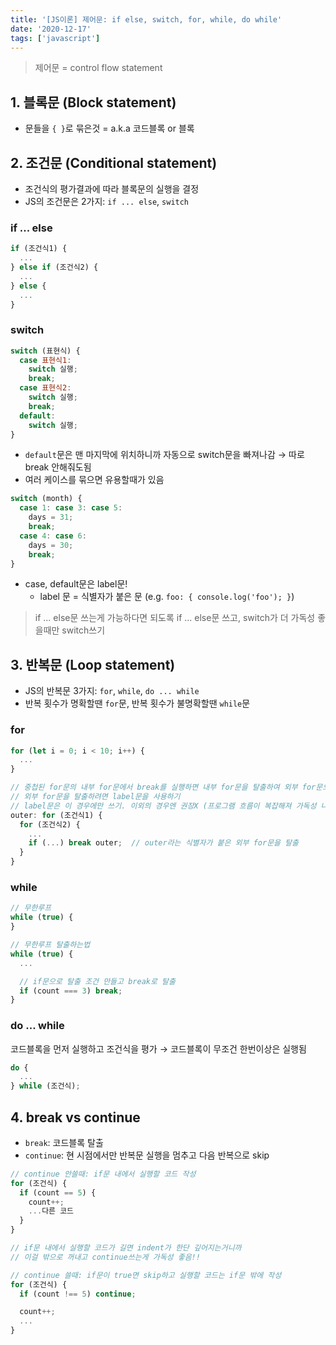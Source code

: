 ```yaml
---
title: '[JS이론] 제어문: if else, switch, for, while, do while'
date: '2020-12-17'
tags: ['javascript']
---
```


> 제어문 = control flow statement

## 1. 블록문 (Block statement)

- 문들을 `{ }`로 묶은것 = a.k.a 코드블록 or 블록

## 2. 조건문 (Conditional statement)

- 조건식의 평가결과에 따라 블록문의 실행을 결정
- JS의 조건문은 2가지: `if ... else`, `switch`

### if ... else

```js
if (조건식1) {
  ...
} else if (조건식2) {
  ...
} else {
  ...
}
```

### switch

```js
switch (표현식) {
  case 표현식1:
    switch 실행;
    break;
  case 표현식2:
    switch 실행;
    break;
  default:
    switch 실행;
}
```

- `default`문은 맨 마지막에 위치하니까 자동으로 switch문을 빠져나감 → 따로 break 안해줘도됨
- 여러 케이스를 묶으면 유용할때가 있음

```js
switch (month) {
  case 1: case 3: case 5:
    days = 31;
    break;
  case 4: case 6:
    days = 30;
    break;
}
```

- case, default문은 label문!
  - label 문 = 식별자가 붙은 문 (e.g. `foo: { console.log('foo'); }`)

> if ... else문 쓰는게 가능하다면 되도록 if ... else문 쓰고, switch가 더 가독성 좋을때만 switch쓰기

## 3. 반복문 (Loop statement)

- JS의 반복문 3가지: `for`, `while`, `do ... while`
- 반복 횟수가 명확할땐 `for`문, 반복 횟수가 불명확할땐 `while`문

### for

```js
for (let i = 0; i < 10; i++) {
  ...
}

// 중첩된 for문의 내부 for문에서 break를 실행하면 내부 for문을 탈출하여 외부 for문으로 진입
// 외부 for문을 탈출하려면 label문을 사용하기
// label문은 이 경우에만 쓰기. 이외의 경우엔 권장X (프로그램 흐름이 복잡해져 가독성 나빠지니까)
outer: for (조건식1) {
  for (조건식2) {
    ...
    if (...) break outer;  // outer라는 식별자가 붙은 외부 for문을 탈출
  }
}
```

### while

```js
// 무한루프
while (true) {
}

// 무한루프 탈출하는법
while (true) {
  ...

  // if문으로 탈출 조건 만들고 break로 탈출
  if (count === 3) break;
}
```

### do ... while

코드블록을 먼저 실행하고 조건식을 평가 → 코드블록이 무조건 한번이상은 실행됨

```js
do {
  ...
} while (조건식);
```

## 4. break vs continue

- `break`: 코드블록 탈출
- `continue`: 현 시점에서만 반복문 실행을 멈추고 다음 반복으로 skip

```js
// continue 안쓸때: if문 내에서 실행할 코드 작성
for (조건식) {
  if (count == 5) {
    count++;
    ...다른 코드
  }
}

// if문 내에서 실행할 코드가 길면 indent가 한단 깊어지는거니까
// 이걸 밖으로 꺼내고 continue쓰는게 가독성 좋음!!

// continue 쓸때: if문이 true면 skip하고 실행할 코드는 if문 밖에 작성
for (조건식) {
  if (count !== 5) continue;

  count++;
  ...
}
```